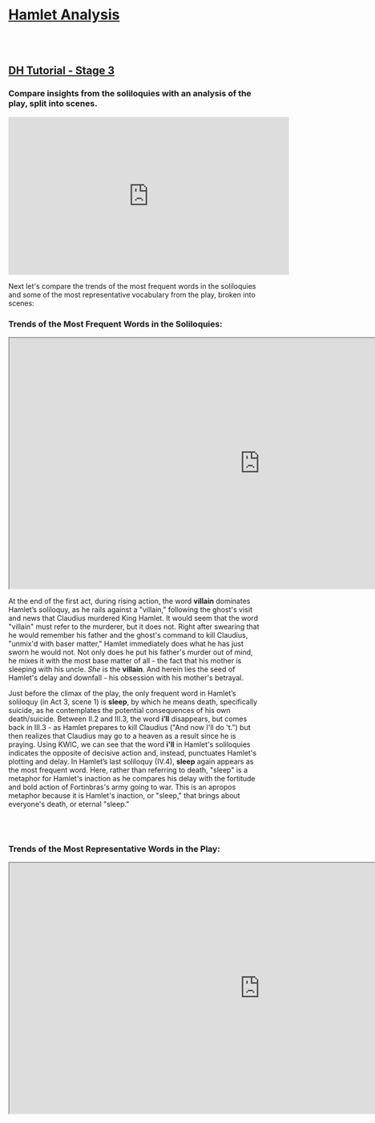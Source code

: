 <html>
  <head>
  <h1 style="text-decoration:underline;"><b>Hamlet Analysis</b></h1>
  </head>
  
  <br></br>
  <h2><a href="https://github.com/AshleySanders/DigShakespeare/blob/master/HamletDH_Tutorial.md">DH Tutorial - Stage 3</a></h2>
  <h3>Compare insights from the soliloquies with an analysis of the play, split into scenes.</h3>
  <body>

<iframe width="560" height="315" src="https://www.youtube.com/embed/I3cjbB38Z4A" frameborder="0" allow="autoplay; encrypted-media" allowfullscreen></iframe>
  
  <p>Next let's compare the trends of the most frequent words in the soliloquies and some of the most representative vocabulary from the play, broken into scenes:</p>

<h3><b>Trends of the Most Frequent Words in the Soliloquies:</b></h3>

<iframe width="1000" height="500" src="http://voyant-tools.org/tool/Trends/?view=Trends&bins=7&corpus=daaa71e1acbe221ad2ea67a0e66cba63"></iframe>



<p>At the end of the first act, during rising action, the word <b>villain</b> dominates Hamlet’s soliloquy, as he rails against a "villain," following the ghost's visit and news that Claudius murdered King Hamlet. It would seem that the word "villain" must refer to the murderer, but it does not. Right after swearing that he would remember his father and the ghost's command to kill Claudius, "unmix'd with baser matter," Hamlet immediately does what he has just sworn he would not. Not only does he put his father's murder out of mind, he mixes it with the most base matter of all - the fact that his mother is sleeping with his uncle. <em>She</em> is the <b>villain</b>. And herein lies the seed of Hamlet's delay and downfall - his obsession with his mother's betrayal.</p>

<p>Just before the climax of the play, the only frequent word in Hamlet’s soliloquy (in Act 3, scene 1) is <b>sleep</b>, by which he means death, specifically suicide, as he contemplates the potential consequences of his own death/suicide. Between II.2 and III.3, the word <b>i’ll</b> disappears, but comes back in III.3 - as Hamlet prepares to kill Claudius ("And now I'll do 't.") but then realizes that Claudius may go to a heaven as a result since he is praying. Using KWIC, we can see that the word <b>i'll</b> in Hamlet's soliloquies indicates the opposite of decisive action and, instead, punctuates Hamlet's plotting and delay. In Hamlet’s last soliloquy (IV.4), <b>sleep</b> again appears as the most frequent word. Here, rather than referring to death, "sleep" is a metaphor for Hamlet's inaction as he compares his delay with the fortitude and bold action of Fortinbras's army going to war. This is an apropos metaphor because it is Hamlet's inaction, or "sleep," that brings about everyone's death, or eternal "sleep."</p>
<br></br>
<h3><b>Trends of the Most Representative Words in the Play:</b></h3>
<div class="iframe_container">
<iframe width="1000" height="500" src="http://voyant-tools.org/tool/Trends/?view=Trends&stopList=keywords-c576000cac60b0f03eab1b1e76a136bb&query=soul*&query=shall*&query=villain*&query=moth*&query=father*&bins=20&corpus=1ada137c18a69d58bfe64dd0c029ad16"></iframe>
 <br></br>
 <p></p>
 

  </body>

</html>

